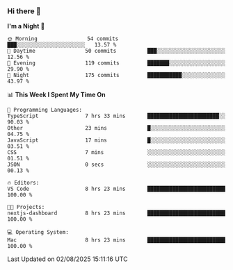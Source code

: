 ### Hi there 👋

<!--
**ALiersEL/ALiersEL** is a ✨ _special_ ✨ repository because its `README.md` (this file) appears on your GitHub profile.

Here are some ideas to get you started:

- 🔭 I’m currently working on ...
- 🌱 I’m currently learning ...
- 👯 I’m looking to collaborate on ...
- 🤔 I’m looking for help with ...
- 💬 Ask me about ...
- 📫 How to reach me: ...
- 😄 Pronouns: ...
- ⚡ Fun fact: ...
-->

<!--START_SECTION:waka-->
**I'm a Night 🦉** 

```text
🌞 Morning                54 commits          ███░░░░░░░░░░░░░░░░░░░░░░   13.57 % 
🌆 Daytime                50 commits          ███░░░░░░░░░░░░░░░░░░░░░░   12.56 % 
🌃 Evening                119 commits         ███████░░░░░░░░░░░░░░░░░░   29.90 % 
🌙 Night                  175 commits         ███████████░░░░░░░░░░░░░░   43.97 % 
```


📊 **This Week I Spent My Time On** 

```text
💬 Programming Languages: 
TypeScript               7 hrs 33 mins       ███████████████████████░░   90.03 % 
Other                    23 mins             █░░░░░░░░░░░░░░░░░░░░░░░░   04.75 % 
JavaScript               17 mins             █░░░░░░░░░░░░░░░░░░░░░░░░   03.51 % 
CSS                      7 mins              ░░░░░░░░░░░░░░░░░░░░░░░░░   01.51 % 
JSON                     0 secs              ░░░░░░░░░░░░░░░░░░░░░░░░░   00.13 % 

🔥 Editors: 
VS Code                  8 hrs 23 mins       █████████████████████████   100.00 % 

🐱‍💻 Projects: 
nextjs-dashboard         8 hrs 23 mins       █████████████████████████   100.00 % 

💻 Operating System: 
Mac                      8 hrs 23 mins       █████████████████████████   100.00 % 
```


 Last Updated on 02/08/2025 15:11:16 UTC
<!--END_SECTION:waka-->
